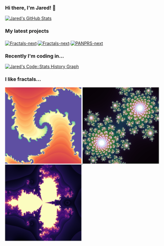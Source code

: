 ### Hi there, I'm Jared! 👋

<a href="https://github.com/JaredWogan">
  <img src="https://github-readme-stats.vercel.app/api?username=JaredWogan&show_icons=true" alt="Jared's GitHub Stats" />
</a>


### My latest projects

<a href="https://github.com/JaredWogan/OGRePy">
  <img align="middle" src="https://github-readme-stats.vercel.app/api/pin/?username=JaredWogan&repo=OGRePy" alt="Fractals-next" />
</a>
<a href="https://github.com/JaredWogan/Fractals-next">
  <img align="middle" src="https://github-readme-stats.vercel.app/api/pin/?username=JaredWogan&repo=Fractals-next" alt="Fractals-next" />
</a>
<a href="https://github.com/JaredWogan/PANPRS-next">
  <img align="middle" src="https://github-readme-stats.vercel.app/api/pin/?username=JaredWogan&repo=PANPRS-next" alt="PANPRS-next" />
</a>


### Recently I'm coding in...

<a href="https://codestats.net/users/JaredWogan">
  <img src='https://codestats-readme.wegfan.cn/history-graph/JaredWogan?width=850&height=300&timezone=08:00&history_days=21&max_languages=9&language_colors=["3e4053","f15854","5da5da","faa43a","60bd68","f17cb0","b2912f","decf3f","b276b2","808080"]' alt="Jared's Code::Stats History Graph" />
</a>


### I like fractals...

<p float="left">
  <a href=https://github.com/JaredWogan/Fractals-next>
    <img src="https://github.com/JaredWogan/Fractals-next/blob/master/Python/Images/Fractal%20-%20Dragons%20-%202022-03-28%20at%2018-55-32.png" width="250"/>
  </a>
  <a href=https://github.com/JaredWogan/Fractals-next>
    <img src="https://github.com/JaredWogan/Fractals-next/blob/master/Python/Images/Fractal%20-%20Julia%20-%202022-03-28%20at%2019-09-38.png" width="250"/>
  </a>
  <a href=https://github.com/JaredWogan/Fractals-next>
    <img src="https://github.com/JaredWogan/Fractals-next/blob/master/Python/Images/Fractal%20-%20Weird%20-%202022-03-29%20at%2012-03-17.png" width="250"/>
  </a>
</p>
